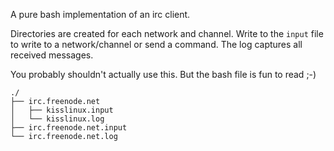 A pure bash implementation of an irc client.

Directories are created for each network and channel.
Write to the `input` file to write to a network/channel
or send a command. The log captures all received
messages.

You probably shouldn't actually use this. But the bash
file is fun to read ;-)

```
./
├── irc.freenode.net
│   ├── kisslinux.input
│   └── kisslinux.log
├── irc.freenode.net.input
└── irc.freenode.net.log
```
